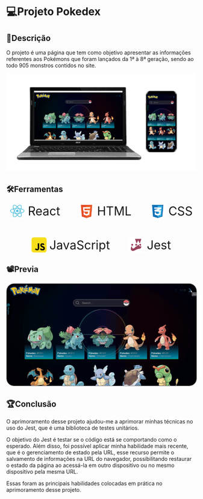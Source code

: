 # 💻Projeto Pokedex

## __📌Descrição__
O projeto é uma página que tem como objetivo apresentar as informações referentes aos Pokémons que foram lançados da 1ª à 8ª geração, sendo ao todo 905 monstros contidos no site.


![pokedex responsive preview](./public/readme/pokedex-responsive-preview.png)

## 🛠️Ferramentas
<div style="display: flex; justify-content: center; flex-wrap: wrap; gap: 50px">
  <div height="40" style="display: flex; align-items: center; gap: 8px">
    <img 
      src="./public/readme/react.svg" 
      alt="react"
      width="40"
    /><span style="font-size: 2rem;">React</span>
  </div>
  <div height="40" style="display: flex; align-items: center; gap: 8px">
    <img 
      src="./public/readme/html-5.svg" 
      alt="HTML"
      width="40"
    /><span style="font-size: 2rem;">HTML</span>
  </div>
  <div height="40" style="display: flex; align-items: center; gap: 8px">
    <img 
      src="./public/readme/css-3.svg" 
      alt="CSS"
      width="40"
    /><span style="font-size: 2rem;">CSS</span>
  </div>
  <div height="40" style="display: flex; align-items: center; gap: 8px">
    <img 
      src="./public/readme/javascript.svg" 
      alt="JavaScript"
      width="40"
    /><span style="font-size: 2rem;">JavaScript</span>
  </div><div height="40" style="display: flex; align-items: center; gap: 8px">
    <img 
      src="./public/readme/jest.svg" 
      alt="JavaScript"
      width="40"
    /><span style="font-size: 2rem;">Jest</span>
  </div>
</div>

## __📽️Previa__

<img
  style="border: 1px solid gray; border-radius: 20px;"
  src="./public/readme/pokedex-preview.gif" 
/>

## __🏆Conclusão__
O aprimoramento desse projeto ajudou-me a aprimorar minhas técnicas no uso do Jest, que é uma biblioteca de testes unitários.

O objetivo do Jest é testar se o código está se comportando como o esperado. Além disso, foi possível aplicar minha habilidade mais recente, que é o gerenciamento de estado pela URL, esse recurso permite o salvamento de informações na URL do navegador, possibilitando restaurar o estado da página ao acessá-la em outro dispositivo ou no mesmo dispositivo pela mesma URL. 

Essas foram as principais habilidades colocadas em prática no aprimoramento desse projeto.